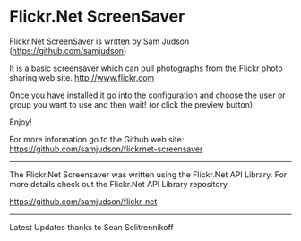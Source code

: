# Flickr.Net ScreenSaver

Flickr.Net ScreenSaver is written by Sam Judson (https://github.com/samjudson)

It is a basic screensaver which can pull photographs from the Flickr photo sharing web site. http://www.flickr.com

Once you have installed it go into the configuration and choose the user or group you want to use and then wait! 
(or click the preview button).

Enjoy!

For more information go to the Github web site:
https://github.com/samjudson/flickrnet-screensaver

------------------

The Flickr.Net Screensaver was written using the Flickr.Net API Library. 
For more details check out the Flickr.Net API Library repository.

https://github.com/samjudson/flickr-net

-----------------------------

Latest Updates thanks to Sean Selitrennikoff